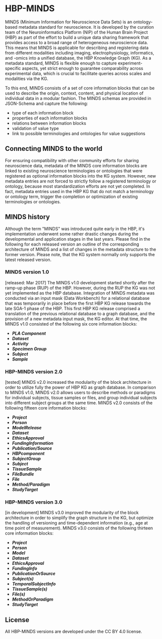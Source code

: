 # HBP-MINDS
MINDS (Minimum Information for Neuroscience Data Sets) is an ontology-based metadata standard for neuroscience. It is developed by the curation team of the Neuroinformatics Platform (NIP) of the Human Brain Project (HBP) as part of the effort to build a unique data sharing framework that provides access to a broad range of heterogeneous neuroscience data. This means that MINDS is applicable for describing and registering data from different modalities including imaging, electrophysiology, informatics, and -omics into a unified database, the HBP Knowledge Graph (KG). As a metadata standard, MINDS is flexible enough to capture experiment-specific aspects, yet strict enough to guarantee comparability across experimental data, which is crucial to facilitate queries across scales and modalities via the KG. 

To this end, MINDS consists of a set of core information blocks that can be used to describe the origin, context, content, and physical location of individual data in a modular fashion. The MINDS schemas are provided in JSON-Schema and capture the following:
  + type of each information block
  + properties of each information blocks
  + relations between information blocks
  + validation of value type
  + link to possible terminologies and ontologies for value suggestions

## Connecting MINDS to the world
For ensuring compatibility with other community efforts for sharing neuroscience data, metadata of the MINDS core information blocks are linked to existing neuroscience terminologies or ontologies that were registered as optional information blocks into the KG system. However, new metadata entries are not forced to strictly follow a registered terminology or ontology, because most standardization efforts are not yet completed. In fact, metadata entries used in the HBP KG that do not match a terminology or ontology term, trigger the completion or optimization of existing terminologies or ontologies.

## MINDS history
Although the term "MINDS" was introduced quite early in the HBP, it's implementation underwent some rather drastic changes during the developmental and application stages in the last years. Please find in the following for each released version an outline of the corresponding architecture of MINDS and a list of changes in the metadata structure to the former version. Please note, that the KG system normally only supports the latest released version.

### MINDS version 1.0
[released: Mar 2017] The MINDS v1.0 development started shortly after the ramp-up phase (RUP) of the HBP. However, during the RUP the KG was not yet implemented as the HBP database. Integration of MINDS metadata was conducted via an input mask (Data Workbench) for a relational database that was temporarily in place before the first HBP KG release towards the late SGA-1 phase of the HBP. This first HBP KG release comprised a translation of the previous relational database to a graph database, and the provision of a new metadata input mask, the KG editor. At that time, the MINDS v1.0 consisted of the following six core information blocks: 
  + ***PLA Component*** 
  + ***Dataset***
  + ***Activity***
  + ***Specimen Group***
  + ***Subject***
  + ***Sample***

### HBP-MINDS version 2.0 
[tested] MINDS v2.0 increased the modularity of the block architecture in order to utilize fully the power of HBP KG as graph database. In comparison to MINDS v1.0, MINDS v2.0 allows users to describe methods or paradigms for individual subjects, tissue samples or files, and group individual subjects into different subject groups at the same time. MINDS v2.0 consists of the following fifteen core information blocks:
  + ***Project*** 
  + ***Person*** 
  + ***ModelRelease*** 
  + ***Dataset*** 
  + ***EthicsApproval*** 
  + ***FundingInformation*** 
  + ***Publication/Source*** 
  + ***HBPcomponent*** 
  + ***SubjectGroup*** 
  + ***Subject*** 
  + ***TissueSample*** 
  + ***FileBundle*** 
  + ***File*** 
  + ***Method/Paradigm*** 
  + ***StudyTarget*** 

### HBP-MINDS version 3.0
[in development] MINDS v3.0 improved the modularity of the block architecture in order to simplify the graph structure in the KG, but optimize the handling of versioning and time-dependent information (e.g., age at time point of measurement). MINDS v3.0 consists of the following thirteen core information blocks:
  + ***Project*** 
  + ***Person*** 
  + ***Model*** 
  + ***Dataset*** 
  + ***EthicsApproval*** 
  + ***FundingInfo*** 
  + ***PublicationOrSource*** 
  + ***Subject(s)***
  + ***TemporalSubjectInfo***
  + ***TissueSample(s)***
  + ***File(s)***
  + ***MethodOrParadigm*** 
  + ***StudyTarget***

## License
All HBP-MINDS versions are developed under the CC BY 4.0 license. 
